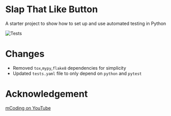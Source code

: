 # Slap That Like Button
A starter project to show how to set up and use automated testing in Python

![Tests](https://github.com/muhammadyaseen/my-gh-actions/actions/workflows/tests.yaml/badge.svg)

# Changes

- Removed `tox`,`mypy`,`flake8` dependencies for simplicity
- Updated `tests.yaml` file to only depend on `python` and `pytest`

# Acknowledgement

[mCoding on YouTube](https://www.youtube.com/watch?v=DhUpxWjOhME)
